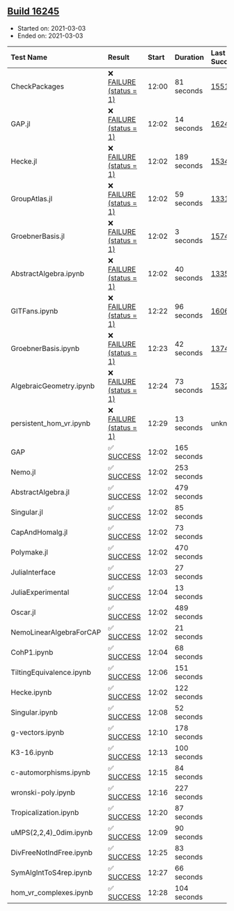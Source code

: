 ## [Build 16245](https://oscarci.mathematik.uni-kl.de/job/oscar/16245/)

* Started on: 2021-03-03
* Ended on: 2021-03-03

| Test Name    | Result | Start | Duration | Last Success | First Failure |
|:-------------|:-------|:------|:---------|:-------------|:--------------|
| CheckPackages | ❌ [FAILURE (status = 1)](https://oscarci.mathematik.uni-kl.de/job/oscar/16245/artifact/logs/build-16245/CheckPackages.log) | 12:00 | 81 seconds | [15514](https://oscarci.mathematik.uni-kl.de/job/oscar/15514/) | [15515](https://oscarci.mathematik.uni-kl.de/job/oscar/15515/) |
| GAP.jl | ❌ [FAILURE (status = 1)](https://oscarci.mathematik.uni-kl.de/job/oscar/16245/artifact/logs/build-16245/GAP.jl.log) | 12:02 | 14 seconds | [16242](https://oscarci.mathematik.uni-kl.de/job/oscar/16242/) | [16243](https://oscarci.mathematik.uni-kl.de/job/oscar/16243/) |
| Hecke.jl | ❌ [FAILURE (status = 1)](https://oscarci.mathematik.uni-kl.de/job/oscar/16245/artifact/logs/build-16245/Hecke.jl.log) | 12:02 | 189 seconds | [15344](https://oscarci.mathematik.uni-kl.de/job/oscar/15344/) | [15348](https://oscarci.mathematik.uni-kl.de/job/oscar/15348/) |
| GroupAtlas.jl | ❌ [FAILURE (status = 1)](https://oscarci.mathematik.uni-kl.de/job/oscar/16245/artifact/logs/build-16245/GroupAtlas.jl.log) | 12:02 | 59 seconds | [13311](https://oscarci.mathematik.uni-kl.de/job/oscar/13311/) | [13312](https://oscarci.mathematik.uni-kl.de/job/oscar/13312/) |
| GroebnerBasis.jl | ❌ [FAILURE (status = 1)](https://oscarci.mathematik.uni-kl.de/job/oscar/16245/artifact/logs/build-16245/GroebnerBasis.jl.log) | 12:02 | 3 seconds | [15745](https://oscarci.mathematik.uni-kl.de/job/oscar/15745/) | [15746](https://oscarci.mathematik.uni-kl.de/job/oscar/15746/) |
| AbstractAlgebra.ipynb | ❌ [FAILURE (status = 1)](https://oscarci.mathematik.uni-kl.de/job/oscar/16245/artifact/logs/build-16245/AbstractAlgebra.ipynb.log) | 12:02 | 40 seconds | [13355](https://oscarci.mathematik.uni-kl.de/job/oscar/13355/) | [13356](https://oscarci.mathematik.uni-kl.de/job/oscar/13356/) |
| GITFans.ipynb | ❌ [FAILURE (status = 1)](https://oscarci.mathematik.uni-kl.de/job/oscar/16245/artifact/logs/build-16245/GITFans.ipynb.log) | 12:22 | 96 seconds | [16068](https://oscarci.mathematik.uni-kl.de/job/oscar/16068/) | [16069](https://oscarci.mathematik.uni-kl.de/job/oscar/16069/) |
| GroebnerBasis.ipynb | ❌ [FAILURE (status = 1)](https://oscarci.mathematik.uni-kl.de/job/oscar/16245/artifact/logs/build-16245/GroebnerBasis.ipynb.log) | 12:23 | 42 seconds | [13748](https://oscarci.mathematik.uni-kl.de/job/oscar/13748/) | [13749](https://oscarci.mathematik.uni-kl.de/job/oscar/13749/) |
| AlgebraicGeometry.ipynb | ❌ [FAILURE (status = 1)](https://oscarci.mathematik.uni-kl.de/job/oscar/16245/artifact/logs/build-16245/AlgebraicGeometry.ipynb.log) | 12:24 | 73 seconds | [15322](https://oscarci.mathematik.uni-kl.de/job/oscar/15322/) | [15323](https://oscarci.mathematik.uni-kl.de/job/oscar/15323/) |
| persistent_hom_vr.ipynb | ❌ [FAILURE (status = 1)](https://oscarci.mathematik.uni-kl.de/job/oscar/16245/artifact/logs/build-16245/persistent_hom_vr.ipynb.log) | 12:29 | 13 seconds | unknown | unknown |
| GAP | ✅ [SUCCESS](https://oscarci.mathematik.uni-kl.de/job/oscar/16245/artifact/logs/build-16245/GAP.log) | 12:02 | 165 seconds |  |  |
| Nemo.jl | ✅ [SUCCESS](https://oscarci.mathematik.uni-kl.de/job/oscar/16245/artifact/logs/build-16245/Nemo.jl.log) | 12:02 | 253 seconds |  |  |
| AbstractAlgebra.jl | ✅ [SUCCESS](https://oscarci.mathematik.uni-kl.de/job/oscar/16245/artifact/logs/build-16245/AbstractAlgebra.jl.log) | 12:02 | 479 seconds |  |  |
| Singular.jl | ✅ [SUCCESS](https://oscarci.mathematik.uni-kl.de/job/oscar/16245/artifact/logs/build-16245/Singular.jl.log) | 12:02 | 85 seconds |  |  |
| CapAndHomalg.jl | ✅ [SUCCESS](https://oscarci.mathematik.uni-kl.de/job/oscar/16245/artifact/logs/build-16245/CapAndHomalg.jl.log) | 12:02 | 73 seconds |  |  |
| Polymake.jl | ✅ [SUCCESS](https://oscarci.mathematik.uni-kl.de/job/oscar/16245/artifact/logs/build-16245/Polymake.jl.log) | 12:02 | 470 seconds |  |  |
| JuliaInterface | ✅ [SUCCESS](https://oscarci.mathematik.uni-kl.de/job/oscar/16245/artifact/logs/build-16245/JuliaInterface.log) | 12:03 | 27 seconds |  |  |
| JuliaExperimental | ✅ [SUCCESS](https://oscarci.mathematik.uni-kl.de/job/oscar/16245/artifact/logs/build-16245/JuliaExperimental.log) | 12:04 | 13 seconds |  |  |
| Oscar.jl | ✅ [SUCCESS](https://oscarci.mathematik.uni-kl.de/job/oscar/16245/artifact/logs/build-16245/Oscar.jl.log) | 12:02 | 489 seconds |  |  |
| NemoLinearAlgebraForCAP | ✅ [SUCCESS](https://oscarci.mathematik.uni-kl.de/job/oscar/16245/artifact/logs/build-16245/NemoLinearAlgebraForCAP.log) | 12:02 | 21 seconds |  |  |
| CohP1.ipynb | ✅ [SUCCESS](https://oscarci.mathematik.uni-kl.de/job/oscar/16245/artifact/logs/build-16245/CohP1.ipynb.log) | 12:04 | 68 seconds |  |  |
| TiltingEquivalence.ipynb | ✅ [SUCCESS](https://oscarci.mathematik.uni-kl.de/job/oscar/16245/artifact/logs/build-16245/TiltingEquivalence.ipynb.log) | 12:06 | 151 seconds |  |  |
| Hecke.ipynb | ✅ [SUCCESS](https://oscarci.mathematik.uni-kl.de/job/oscar/16245/artifact/logs/build-16245/Hecke.ipynb.log) | 12:02 | 122 seconds |  |  |
| Singular.ipynb | ✅ [SUCCESS](https://oscarci.mathematik.uni-kl.de/job/oscar/16245/artifact/logs/build-16245/Singular.ipynb.log) | 12:08 | 52 seconds |  |  |
| g-vectors.ipynb | ✅ [SUCCESS](https://oscarci.mathematik.uni-kl.de/job/oscar/16245/artifact/logs/build-16245/g-vectors.ipynb.log) | 12:10 | 178 seconds |  |  |
| K3-16.ipynb | ✅ [SUCCESS](https://oscarci.mathematik.uni-kl.de/job/oscar/16245/artifact/logs/build-16245/K3-16.ipynb.log) | 12:13 | 100 seconds |  |  |
| c-automorphisms.ipynb | ✅ [SUCCESS](https://oscarci.mathematik.uni-kl.de/job/oscar/16245/artifact/logs/build-16245/c-automorphisms.ipynb.log) | 12:15 | 84 seconds |  |  |
| wronski-poly.ipynb | ✅ [SUCCESS](https://oscarci.mathematik.uni-kl.de/job/oscar/16245/artifact/logs/build-16245/wronski-poly.ipynb.log) | 12:16 | 227 seconds |  |  |
| Tropicalization.ipynb | ✅ [SUCCESS](https://oscarci.mathematik.uni-kl.de/job/oscar/16245/artifact/logs/build-16245/Tropicalization.ipynb.log) | 12:20 | 87 seconds |  |  |
| uMPS(2,2,4)_0dim.ipynb | ✅ [SUCCESS](https://oscarci.mathematik.uni-kl.de/job/oscar/16245/artifact/logs/build-16245/uMPS-2-2-4-_0dim.ipynb.log) | 12:09 | 90 seconds |  |  |
| DivFreeNotIndFree.ipynb | ✅ [SUCCESS](https://oscarci.mathematik.uni-kl.de/job/oscar/16245/artifact/logs/build-16245/DivFreeNotIndFree.ipynb.log) | 12:25 | 83 seconds |  |  |
| SymAlgIntToS4rep.ipynb | ✅ [SUCCESS](https://oscarci.mathematik.uni-kl.de/job/oscar/16245/artifact/logs/build-16245/SymAlgIntToS4rep.ipynb.log) | 12:27 | 66 seconds |  |  |
| hom_vr_complexes.ipynb | ✅ [SUCCESS](https://oscarci.mathematik.uni-kl.de/job/oscar/16245/artifact/logs/build-16245/hom_vr_complexes.ipynb.log) | 12:28 | 104 seconds |  |  |
